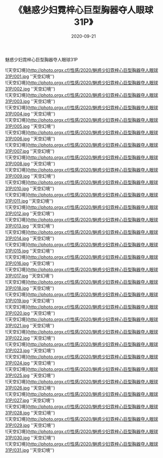 ﻿---
layout: post
title: 《魅惑少妇霓梓心巨型胸器夺人眼球31P》
date: 2020-09-21
img: http://photo.orgx.cf/性感/2020/魅惑少妇霓梓心巨型胸器夺人眼球31P/000.jpg
tags: [美女,性感,泳衣]
---

魅惑少妇霓梓心巨型胸器夺人眼球31P



![天空幻境](http://photo.orgx.cf/性感/2020/魅惑少妇霓梓心巨型胸器夺人眼球31P/001.jpg ''天空幻境'')<br>
![天空幻境](http://photo.orgx.cf/性感/2020/魅惑少妇霓梓心巨型胸器夺人眼球31P/002.jpg ''天空幻境'')<br>
![天空幻境](http://photo.orgx.cf/性感/2020/魅惑少妇霓梓心巨型胸器夺人眼球31P/003.jpg ''天空幻境'')<br>
![天空幻境](http://photo.orgx.cf/性感/2020/魅惑少妇霓梓心巨型胸器夺人眼球31P/004.jpg ''天空幻境'')<br>
![天空幻境](http://photo.orgx.cf/性感/2020/魅惑少妇霓梓心巨型胸器夺人眼球31P/005.jpg ''天空幻境'')<br>
![天空幻境](http://photo.orgx.cf/性感/2020/魅惑少妇霓梓心巨型胸器夺人眼球31P/006.jpg ''天空幻境'')<br>
![天空幻境](http://photo.orgx.cf/性感/2020/魅惑少妇霓梓心巨型胸器夺人眼球31P/007.jpg ''天空幻境'')<br>
![天空幻境](http://photo.orgx.cf/性感/2020/魅惑少妇霓梓心巨型胸器夺人眼球31P/008.jpg ''天空幻境'')<br>
![天空幻境](http://photo.orgx.cf/性感/2020/魅惑少妇霓梓心巨型胸器夺人眼球31P/009.jpg ''天空幻境'')<br>
![天空幻境](http://photo.orgx.cf/性感/2020/魅惑少妇霓梓心巨型胸器夺人眼球31P/010.jpg ''天空幻境'')<br>
![天空幻境](http://photo.orgx.cf/性感/2020/魅惑少妇霓梓心巨型胸器夺人眼球31P/011.jpg ''天空幻境'')<br>
![天空幻境](http://photo.orgx.cf/性感/2020/魅惑少妇霓梓心巨型胸器夺人眼球31P/012.jpg ''天空幻境'')<br>
![天空幻境](http://photo.orgx.cf/性感/2020/魅惑少妇霓梓心巨型胸器夺人眼球31P/013.jpg ''天空幻境'')<br>
![天空幻境](http://photo.orgx.cf/性感/2020/魅惑少妇霓梓心巨型胸器夺人眼球31P/014.jpg ''天空幻境'')<br>
![天空幻境](http://photo.orgx.cf/性感/2020/魅惑少妇霓梓心巨型胸器夺人眼球31P/015.jpg ''天空幻境'')<br>
![天空幻境](http://photo.orgx.cf/性感/2020/魅惑少妇霓梓心巨型胸器夺人眼球31P/016.jpg ''天空幻境'')<br>
![天空幻境](http://photo.orgx.cf/性感/2020/魅惑少妇霓梓心巨型胸器夺人眼球31P/017.jpg ''天空幻境'')<br>
![天空幻境](http://photo.orgx.cf/性感/2020/魅惑少妇霓梓心巨型胸器夺人眼球31P/018.jpg ''天空幻境'')<br>
![天空幻境](http://photo.orgx.cf/性感/2020/魅惑少妇霓梓心巨型胸器夺人眼球31P/019.jpg ''天空幻境'')<br>
![天空幻境](http://photo.orgx.cf/性感/2020/魅惑少妇霓梓心巨型胸器夺人眼球31P/020.jpg ''天空幻境'')<br>
![天空幻境](http://photo.orgx.cf/性感/2020/魅惑少妇霓梓心巨型胸器夺人眼球31P/021.jpg ''天空幻境'')<br>
![天空幻境](http://photo.orgx.cf/性感/2020/魅惑少妇霓梓心巨型胸器夺人眼球31P/022.jpg ''天空幻境'')<br>
![天空幻境](http://photo.orgx.cf/性感/2020/魅惑少妇霓梓心巨型胸器夺人眼球31P/023.jpg ''天空幻境'')<br>
![天空幻境](http://photo.orgx.cf/性感/2020/魅惑少妇霓梓心巨型胸器夺人眼球31P/024.jpg ''天空幻境'')<br>
![天空幻境](http://photo.orgx.cf/性感/2020/魅惑少妇霓梓心巨型胸器夺人眼球31P/025.jpg ''天空幻境'')<br>
![天空幻境](http://photo.orgx.cf/性感/2020/魅惑少妇霓梓心巨型胸器夺人眼球31P/026.jpg ''天空幻境'')<br>
![天空幻境](http://photo.orgx.cf/性感/2020/魅惑少妇霓梓心巨型胸器夺人眼球31P/027.jpg ''天空幻境'')<br>
![天空幻境](http://photo.orgx.cf/性感/2020/魅惑少妇霓梓心巨型胸器夺人眼球31P/028.jpg ''天空幻境'')<br>
![天空幻境](http://photo.orgx.cf/性感/2020/魅惑少妇霓梓心巨型胸器夺人眼球31P/029.jpg ''天空幻境'')<br>
![天空幻境](http://photo.orgx.cf/性感/2020/魅惑少妇霓梓心巨型胸器夺人眼球31P/030.jpg ''天空幻境'')<br>
![天空幻境](http://photo.orgx.cf/性感/2020/魅惑少妇霓梓心巨型胸器夺人眼球31P/031.jpg ''天空幻境'')<br>